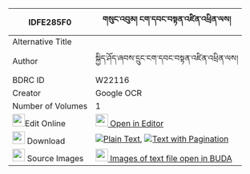|IDFE285F0|གསུང་འབུམ། ངག་དབང་བསྟན་འཛིན་འཕྲིན་ལས། 
| --- | --- 
|Alternative Title |
|Author| སྐྱིད་ཤོད་ཞབས་དྲུང་ངག་དབང་བསྟན་འཛིན་འཕྲིན་ལས།
|BDRC ID | W22116
|Creator | Google OCR
|Number of Volumes| 1
|<img width="25" src="https://img.icons8.com/color/25/000000/edit-property.png">Edit Online| [<img width="25" src="https://avatars.githubusercontent.com/u/45091458?s=200&v=4"> Open in Editor](http://editor.openpecha.org/IDFE285F0)
|<img width="25" src="https://img.icons8.com/fluent/48/000000/download-2.png"/>  Download | [![](https://img.icons8.com/color/20/000000/txt.png)Plain Text](https://github.com/Openpecha/IDFE285F0/releases/download/v1/sungbum_ngawang_tendzin_trinle_plain_IDFE285F0.zip), [![](https://img.icons8.com/color/20/000000/txt.png)Text with Pagination](https://github.com/Openpecha/IDFE285F0/releases/download/v1/sungbum_ngawang_tendzin_trinle_pages_IDFE285F0.zip)
|<img width="25" src="https://img.icons8.com/plasticine/100/000000/pictures-folder.png"/>  Source Images | [<img width="25" src="https://library.bdrc.io/icons/BUDA-small.svg"> Images of text file open in BUDA](https://library.bdrc.io/show/bdr:W22116)